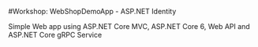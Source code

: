#Workshop: WebShopDemoApp - ASP.NET Identity

Simple Web app using ASP.NET Core MVC, ASP.NET Core 6, Web API and ASP.NET Core gRPC Service

